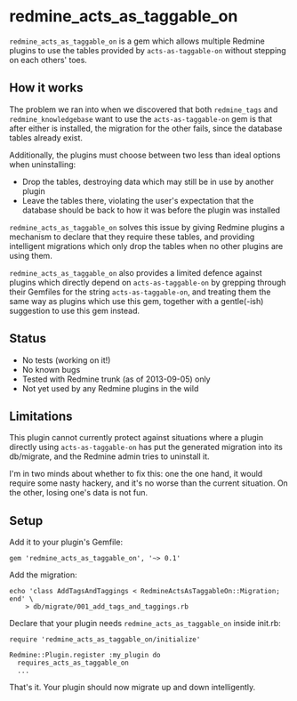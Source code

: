 # redmine_acts_as_taggable_on

`redmine_acts_as_taggable_on` is a gem which allows multiple Redmine plugins to
use the tables provided by `acts-as-taggable-on` without stepping on each
others' toes.

## How it works

The problem we ran into when we discovered that both `redmine_tags` and
`redmine_knowledgebase` want to use the `acts-as-taggable-on` gem is that after
either is installed, the migration for the other fails, since the database
tables already exist.

Additionally, the plugins must choose between two less than ideal options when
uninstalling:

* Drop the tables, destroying data which may still be in use by another plugin
* Leave the tables there, violating the user's expectation that the database
  should be back to how it was before the plugin was installed

`redmine_acts_as_taggable_on` solves this issue by giving Redmine plugins a
mechanism to declare that they require these tables, and providing intelligent
migrations which only drop the tables when no other plugins are using them.

`redmine_acts_as_taggable_on` also provides a limited defence against plugins
which directly depend on `acts-as-taggable-on` by grepping through their
Gemfiles for the string `acts-as-taggable-on`, and treating them the same way
as plugins which use this gem, together with a gentle(-ish) suggestion to
use this gem instead.

## Status

* No tests (working on it!)
* No known bugs
* Tested with Redmine trunk (as of 2013-09-05) only
* Not yet used by any Redmine plugins in the wild

## Limitations

This plugin cannot currently protect against situations where a plugin directly
using `acts-as-taggable-on` has put the generated migration into its
db/migrate, and the Redmine admin tries to uninstall it.

I'm in two minds about whether to fix this: one the one hand, it would require
some nasty hackery, and it's no worse than the current situation. On the other, 
losing one's data is not fun.

## Setup

Add it to your plugin's Gemfile:

    gem 'redmine_acts_as_taggable_on', '~> 0.1'

Add the migration:

    echo 'class AddTagsAndTaggings < RedmineActsAsTaggableOn::Migration; end' \
        > db/migrate/001_add_tags_and_taggings.rb

Declare that your plugin needs `redmine_acts_as_taggable_on` inside init.rb:

    require 'redmine_acts_as_taggable_on/initialize'

    Redmine::Plugin.register :my_plugin do
      requires_acts_as_taggable_on
      ...

That's it. Your plugin should now migrate up and down intelligently.
